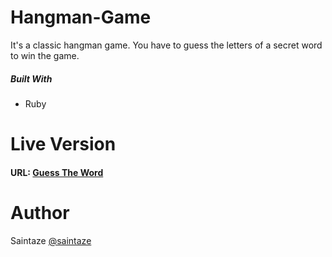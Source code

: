 # Hangman-Game
It's a classic hangman game. You have to guess the letters of a secret word to win the game.

##### Built With
+ Ruby


# Live Version
####  URL: [Guess The Word](https://repl.it/@saintaze/hangman)

# Author
Saintaze [@saintaze](https://github.com/saintaze/)
